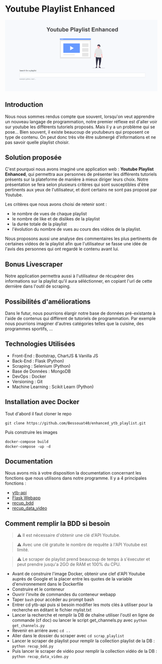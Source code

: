 # Youtube Playlist Enhanced

![screenshot](https://github.com/Bessouat40/enhanced_ytb_playlist/blob/main/doc/readme_img.PNG?raw=true)

## Introduction

Nous nous sommes rendus compte que souvent, lorsqu'on veut apprendre un nouveau langage de programmation, notre premier réflexe est d'aller voir sur youtube les différents tutoriels proposés.
Mais il y a un problème qui se pose... Bien souvent, il existe beaucoup de youtubeurs qui proposent ce type de contenu. On peut donc très vite être submergé d'informations et ne pas savoir quelle playlist choisir.

## Solution proposée

C'est pourquoi nous avons imaginé une application web : **Youtube Playlist Enhanced**, qui permettra aux personnes de présenter les différents tutoriels présents sur la plateforme de manière à mieux diriger leurs choix.
Notre présentation se fera selon plusieurs critères qui sont susceptibles d'être pertinents aux yeux de l'utilisateur, et dont certains ne sont pas proposé par Youtube. 

Les critères que nous avons choisi de retenir sont :
- le nombre de vues de chaque playlist
- le nombre de like et de dislikes de la playlist
- la durée totale de la playlist
- l'évolution du nombre de vues au cours des vidéos de la playlist.

Nous proposons aussi une analyse des commentaires les plus pertinents de certaines vidéos de la playlist afin que l'utilisateur se fasse une idée de l'avis des personnes qui ont regardé le contenu avant lui.

## Bonus Livescraper

Notre application permettra aussi à l'utilisateur de récupérer des informations sur la playlist qu'il aura séléctionner, en copiant l'url de cette dernière dans l'outil de scraping.

## Possibilités d'améliorations
 
Dans le futur, nous pourrions élargir notre base de données pré-existante à l'aide de contenus qui diffèrent de tutoriels de programmation. 
Par exemple nous pourrions imaginer d'autres catégories telles que la cuisine, des programmes sportifs, ...

## Technologies Utilisées

 - Front-End : Bootstrap, ChartJS & Vanilla JS
 - Back-End : Flask (Python)
 - Scraping : Selenium (Python)
 - Base de Données : MongoDB
 - DevOps : Docker 
 - Versioning : Git
 - Machine Learning : Scikit Learn (Python)

## Installation avec Docker

Tout d'abord il faut cloner le repo

``` 
git clone https://github.com/Bessouat40/enhanced_ytb_playlist.git 
```
Puis construire les images 

```
docker-compose build
docker-compose -up -d
```

## Documentation

Nous avons mis à votre disposition la documentation concernant les fonctions que nous utilisons dans notre programme.
Il y a 4 principales fonctions :

- [ytb-api](https://github.com/Bessouat40/enhanced_ytb_playlist/tree/main/doc/doc_API_ytb.md)
- [Flask Webapp](https://github.com/Bessouat40/enhanced_ytb_playlist/tree/main/doc/doc_appli_flask.md)
- [recup_bdd](https://github.com/Bessouat40/enhanced_ytb_playlist/tree/main/doc/doc_recup_bdd.md)
- [recup_data_video](https://github.com/Bessouat40/enhanced_ytb_playlist/tree/main/doc/doc_recup_data_video.md)

## Comment remplir la BDD si besoin
> :warning: Il est nécessaire d'obtenir une clé d'API Youtube.

> :warning: Avec une clé gratuite le nombre de requête à l'API Youtube est limité.

> :warning: Le scraper de playlist prend beaucoup de temps à s'éxecuter et peut prendre jusqu'a 2GO de RAM et 100% du CPU.
 
 - Avant de construire l'image Docker, obtenir une clef d'API Youtube auprès de Google et la placer entre les quotes de la variable d'environnement dans le Dockerfile
 - Construire et le conteneur
 - Ouvrir l'invite de commandes du conteneur webapp
 - Taper ``` bash ``` pour accèder au prompt bash
 - Entrer cd ytb-api puis si besoin modifier les mots clés à utiliser pour la recherche en éditant le fichier mylist.txt
 - Lancer la recherche et remplir la DB de chaîne utiliser l'outil en ligne de commande (cf doc) ou lancer le script get_channels.py avec ```python get_channels.py```
 - Revenir en arrière avec  ```cd ..``` 
 - Aller dans le dossier du scraper avec ```cd scrap_playlist``` 
 - Lancer le scraper de playlist pour remplir la collection playlist de la DB : ```python recup_bdd.py```
 - Puis lancer le scraper de vidéo pour remplir la collection vidéo de la DB : ```python recup_data_video.py```
